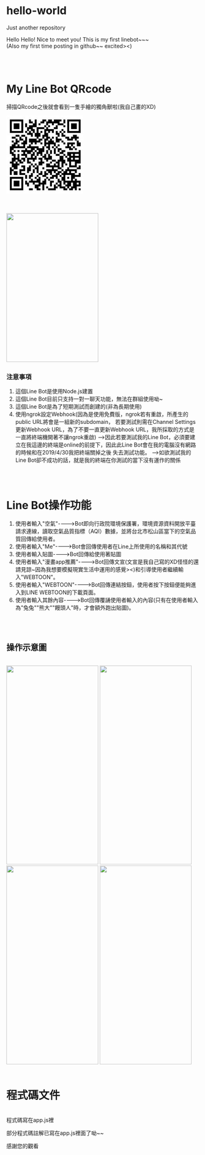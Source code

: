 # hello-world
Just another repository

Hello Hello! Nice to meet you!
This is my first linebot~~~
<br />
(Also my first time posting in github~~ excited><)

<br /> 
<br />

# My Line Bot QRcode

掃描QRcode之後就會看到一隻手繪的獨角獸啦(我自己畫的XD)


![image](https://github.com/a0193034/hello-world/blob/master/QR_code.jpg)

<br />
<br />

<img width="240" height="389" src="https://i.imgur.com/b7lg7KE.jpg"/>

<br />

### 注意事項
1. 這個Line Bot是使用Node.js建置
2. 這個Line Bot目前只支持一對一聊天功能，無法在群組使用呦~
3. 這個Line Bot是為了短期測試而創建的(非為長期使用)
4. 使用ngrok設定Webhook(因為是使用免費版，ngrok若有重啟，所產生的public URL將會是一組新的subdomain，
   若要測試則需在Channel Settings更新Webhook URL，為了不要一直更新Webhook URL，我所採取的方式是一直將終端機開著不讓ngrok重啟)
  -->因此若要測試我的Line Bot，必須要建立在我這邊的終端是online的前提下，因此此Line Bot會在我的電腦沒有網路的時候和在2019/4/30我把終端關掉之後
     失去測試功能。
  -->如欲測試我的Line Bot卻不成功的話，就是我的終端在你測試的當下沒有運作的關係

<br />
<br />

# Line Bot操作功能
1. 使用者輸入"空氣"---->Bot即向行政院環境保護署，環境資源資料開放平臺請求連線，讀取空氣品質指標（AQI）數據，並將台北市松山區當下的空氣品質回傳給使用者。
2. 使用者輸入"Me"---->Bot會回傳使用者在Line上所使用的名稱和其代號
3. 使用者輸入貼圖---->Bot回傳給使用著貼圖
4. 使用者輸入"漫畫app推薦"---->Bot回傳文宣(文宣是我自己寫的XD怪怪的還請見諒~因為我想要模擬現實生活中運用的感覺><)和引導使用者繼續輸入"WEBTOON"。
5. 使用者輸入"WEBTOON"---->Bot回傳連結按鈕，使用者按下按鈕便能夠進入到LINE WEBTOON的下載頁面。
6. 使用者輸入其餘內容---->Bot回傳覆誦使用者輸入的內容(只有在使用者輸入為"兔兔""熊大""饅頭人"時，才會額外跑出貼圖)。

<br />
<br />

## 操作示意圖

<br />
<img width="240" height="520" src="https://i.imgur.com/kCdOKzo.jpg"/>
<img width="240" height="520" src="https://i.imgur.com/NWrVkjE.jpg"/>
<img width="240" height="520" src="https://i.imgur.com/8rUmADr.jpg"/>
<img width="240" height="520" src="https://i.imgur.com/80zBHhR.jpg"/>

<br />
<br />

# 程式碼文件
<br />
程式碼寫在app.js裡

部分程式碼註解已寫在app.js裡面了呦~~

感謝您的觀看


